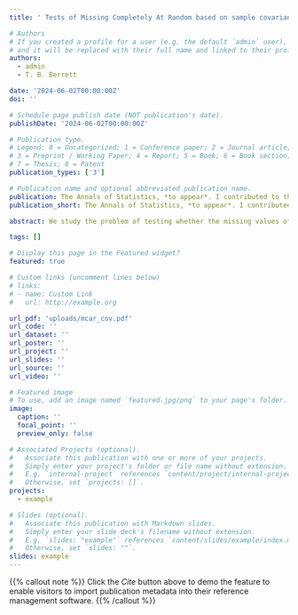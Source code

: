 ```yaml
---
title: ' Tests of Missing Completely At Random based on sample covariance matrices'

# Authors
# If you created a profile for a user (e.g. the default `admin` user), write the username (folder name) here
# and it will be replaced with their full name and linked to their profile.
authors:
  - admin
  - T. B. Berrett

date: '2024-06-02T00:00:00Z'
doi: ''

# Schedule page publish date (NOT publication's date).
publishDate: '2024-06-02T00:00:00Z'

# Publication type.
# Legend: 0 = Uncategorized; 1 = Conference paper; 2 = Journal article;
# 3 = Preprint / Working Paper; 4 = Report; 5 = Book; 6 = Book section;
# 7 = Thesis; 8 = Patent
publication_types: ['3']

# Publication name and optional abbreviated publication name.
publication: The Annals of Statistics, *to appear*. I contributed to the R-package [MCARtest](https://cran.r-project.org/web/packages/MCARtest/index.html)
publication_short: The Annals of Statistics, *to appear*. I contributed to the R-package [MCARtest](https://cran.r-project.org/web/packages/MCARtest/index.html)

abstract: We study the problem of testing whether the missing values of a potentially high-dimensional dataset are Missing Completely at Random (MCAR). We relax the problem of testing MCAR to the problem of testing the compatibility of a collection of covariance matrices, motivated by the fact that this procedure is feasible when the dimension grows with the sample size. Our first contributions are to define a natural measure of the incompatibility of a collection of correlation matrices, which can be characterised as the optimal value of a Semi-definite Programming (SDP) problem, and to establish a key duality result allowing its practical computation and interpretation. By analysing the concentration properties of the natural plug-in estimator for this measure, we propose a novel hypothesis test, which is calibrated via a bootstrap procedure and demonstrates power against any distribution with incompatible covariance matrices. By considering key examples of missingness structures, we demonstrate that our procedures are minimax rate optimal in certain cases. We further validate our methodology with numerical simulations that provide evidence of validity and power, even when data are heavy tailed. Furthermore, tests of compatibility can be used to test the feasibility of positive semi-definite matrix completion problems with noisy observations, and thus our results may be of independent interest.

tags: []

# Display this page in the Featured widget?
featured: true

# Custom links (uncomment lines below)
# links:
# - name: Custom Link
#   url: http://example.org

url_pdf: 'uploads/mcar_cov.pdf'
url_code: ''
url_dataset: ''
url_poster: ''
url_project: ''
url_slides: ''
url_source: ''
url_video: ''

# Featured image
# To use, add an image named `featured.jpg/png` to your page's folder.
image:
  caption: ''
  focal_point: ''
  preview_only: false

# Associated Projects (optional).
#   Associate this publication with one or more of your projects.
#   Simply enter your project's folder or file name without extension.
#   E.g. `internal-project` references `content/project/internal-project/index.md`.
#   Otherwise, set `projects: []`.
projects:
  - example

# Slides (optional).
#   Associate this publication with Markdown slides.
#   Simply enter your slide deck's filename without extension.
#   E.g. `slides: "example"` references `content/slides/example/index.md`.
#   Otherwise, set `slides: ""`.
slides: example
---
```


{{% callout note %}}
Click the _Cite_ button above to demo the feature to enable visitors to import publication metadata into their reference management software.
{{% /callout %}}

<!-- {{% callout note %}}
Create your slides in Markdown - click the _Slides_ button to check out the example.
{{% /callout %}}

Supplementary notes can be added here, including [code, math, and images](https://wowchemy.com/docs/writing-markdown-latex/). -->